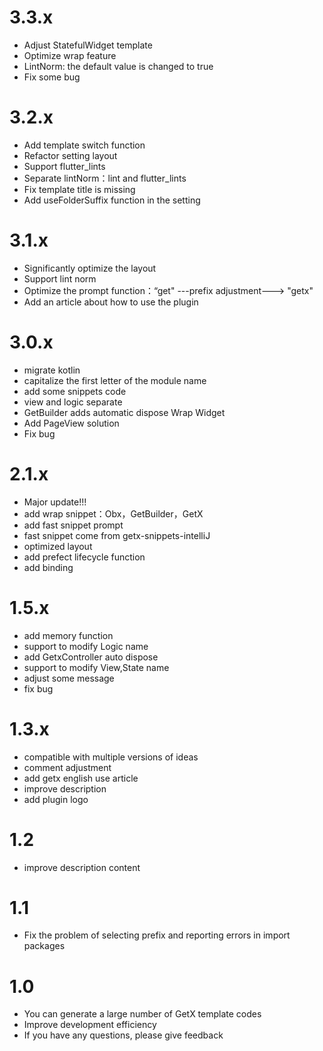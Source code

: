 # 3.3.x
- Adjust StatefulWidget template
- Optimize wrap feature
- LintNorm: the default value is changed to true
- Fix some bug

# 3.2.x
- Add template switch function
- Refactor setting layout
- Support flutter_lints
- Separate lintNorm：lint and flutter_lints
- Fix template title is missing
- Add useFolderSuffix function in the setting

# 3.1.x
- Significantly optimize the layout
- Support lint norm
- Optimize the prompt function：“get" ---prefix adjustment---> "getx" 
- Add an article about how to use the plugin

# 3.0.x
- migrate kotlin
- capitalize the first letter of the module name
- add some snippets code
- view and logic separate
- GetBuilder adds automatic dispose Wrap Widget
- Add PageView solution
- Fix bug

# 2.1.x
- Major update!!!
- add wrap snippet：Obx，GetBuilder，GetX
- add fast snippet prompt
- fast snippet come from getx-snippets-intelliJ
- optimized layout
- add prefect lifecycle function
- add binding

# 1.5.x
- add memory function
- support to modify Logic name
- add GetxController auto dispose
- support to modify View,State name
- adjust some message
- fix bug

# 1.3.x
- compatible with multiple versions of ideas
- comment adjustment
- add getx english use article
- improve description
- add plugin logo

# 1.2
- improve description content

# 1.1
- Fix the problem of selecting prefix and reporting errors in import packages

# 1.0
- You can generate a large number of GetX template codes
- Improve development efficiency
- If you have any questions, please give feedback